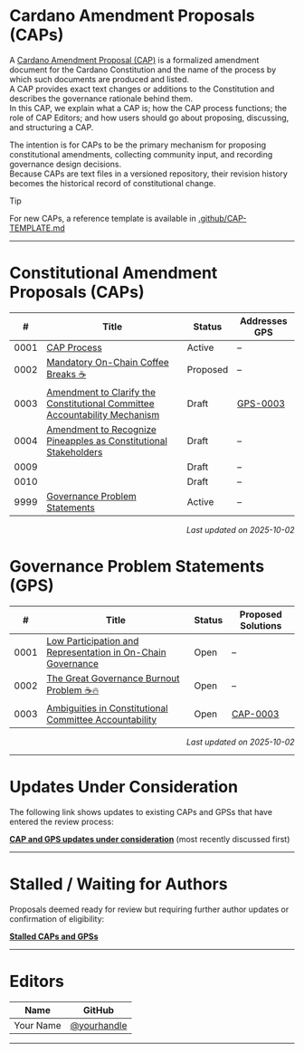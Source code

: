 # Cardano Amendment Proposals (CAPs)

A [Cardano Amendment Proposal (CAP)](./CAP-0001) is a formalized amendment document for the Cardano Constitution and the name of the process by which such documents are produced and listed.  
A CAP provides exact text changes or additions to the Constitution and describes the governance rationale behind them.  
In this CAP, we explain what a CAP is; how the CAP process functions; the role of CAP Editors; and how users should go about proposing, discussing, and structuring a CAP.

The intention is for CAPs to be the primary mechanism for proposing constitutional amendments, collecting community input, and recording governance design decisions.  
Because CAPs are text files in a versioned repository, their revision history becomes the historical record of constitutional change.

> [!TIP]  
> For new CAPs, a reference template is available in [.github/CAP-TEMPLATE.md](.github/CAP-TEMPLATE.md)

---
# Constitutional Amendment Proposals (CAPs)

<!-- BEGIN_CAP_INDEX -->
| #     | Title | Status | Addresses GPS |
|-------|----------------------------|----------|--------------------------|
| 0001  | [CAP Process](./CAP-0001) | Active | – |
| 0002  | [Mandatory On-Chain Coffee Breaks ☕](./CAP-0002) | Proposed | – |
| 0003  | [Amendment to Clarify the Constitutional Committee Accountability Mechanism](./CAP-0003) | Draft | [GPS-0003](./GPS-0003) |
| 0004  | [Amendment to Recognize Pineapples as Constitutional Stakeholders](./CAP-0004) | Draft | – |
| 0009  | [](./CAP-0009) | Draft | – |
| 0010  | [](./CAP-0010) | Draft | – |
| 9999  | [Governance Problem Statements](./CAP-9999) | Active | – |

<p align="right"><i>Last updated on 2025-10-02</i></p>
<!-- END_CAP_INDEX -->

# Governance Problem Statements (GPS)

<!-- BEGIN_GPS_INDEX -->
| #     | Title | Status | Proposed Solutions |
|-------|-----------------------------|----------|-----------------------------|
| 0001  | [Low Participation and Representation in On-Chain Governance](./GPS-0001) | Open | – |
| 0002  | [The Great Governance Burnout Problem ☕🔥](./GPS-0002) | Open | – |
| 0003  | [Ambiguities in Constitutional Committee Accountability](./GPS-0003) | Open | [CAP-0003](./CAP-0003) |

<p align="right"><i>Last updated on 2025-10-02</i></p>
<!-- END_GPS_INDEX -->

---

# Updates Under Consideration

The following link shows updates to existing CAPs and GPSs that have entered the review process:  

**[CAP and GPS updates under consideration](https://github.com/Thomas-nada/CAP/pulls?q=is%3Apr+is%3Aopen+label%3AUpdate+sort%3Aupdated-desc)** (most recently discussed first)

---

# Stalled / Waiting for Authors

Proposals deemed ready for review but requiring further author updates or confirmation of eligibility:  

[**Stalled CAPs and GPSs**](https://github.com/Thomas-nada/CAP/pulls?q=is%3Apr+is%3Aopen+draft%3Afalse+in%3Atitle+label%3A%22State%3A+Waiting+for+Author%22%2C%22State%3A+Likely+Abandoned%22%2C%22State%3A+Likely+Deprecated%22+-label%3AUpdate%2CCorrection%2CTranslation+sort%3Aupdated-asc)  

---

# Editors

| Name | GitHub |
|------|---------|
| Your Name | [@yourhandle](https://github.com/yourhandle) |

---
